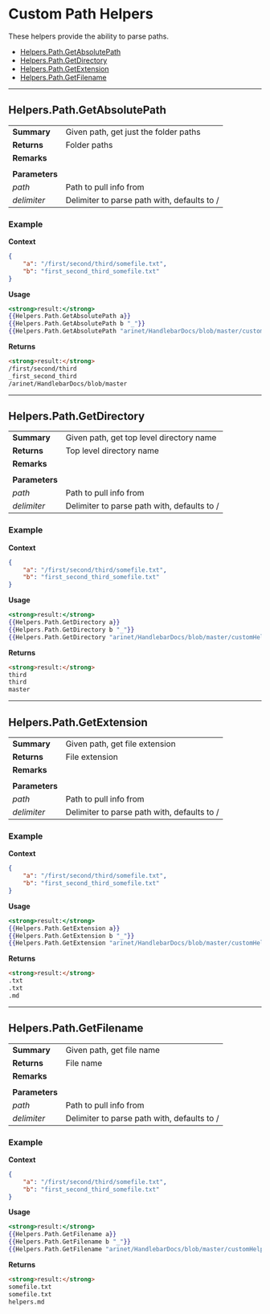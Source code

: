 # Custom Path Helpers
These helpers provide the ability to parse paths.

* [Helpers.Path.GetAbsolutePath](#helperspathgetabsolutepath)
* [Helpers.Path.GetDirectory](#helperspathgetdirectory)
* [Helpers.Path.GetExtension](#helperspathgetextension)
* [Helpers.Path.GetFilename](#helperspathgetfilename)

---
## Helpers.Path.GetAbsolutePath
|||
|-|-|
|**Summary**|Given path, get just the folder paths|
|**Returns**|Folder paths|
|**Remarks**||
|||
|**Parameters**||
|_path_|Path to pull info from|
|_delimiter_|Delimiter to parse path with, defaults to /|

### Example
**Context**
``` json
{
    "a": "/first/second/third/somefile.txt",
    "b": "first_second_third_somefile.txt"
}
```
**Usage**
``` handlebars
<strong>result:</strong>
{{Helpers.Path.GetAbsolutePath a}}
{{Helpers.Path.GetAbsolutePath b "_"}}
{{Helpers.Path.GetAbsolutePath "arinet/HandlebarDocs/blob/master/customHelpers.md"}}
```
**Returns**
``` html
<strong>result:</strong>
/first/second/third
_first_second_third
/arinet/HandlebarDocs/blob/master
```

---
## Helpers.Path.GetDirectory
|||
|-|-|
|**Summary**|Given path, get top level directory name|
|**Returns**|Top level directory name|
|**Remarks**||
|||
|**Parameters**||
|_path_|Path to pull info from|
|_delimiter_|Delimiter to parse path with, defaults to /|

### Example
**Context**
``` json
{
    "a": "/first/second/third/somefile.txt",
    "b": "first_second_third_somefile.txt"
}
```
**Usage**
``` handlebars
<strong>result:</strong>
{{Helpers.Path.GetDirectory a}}
{{Helpers.Path.GetDirectory b "_"}}
{{Helpers.Path.GetDirectory "arinet/HandlebarDocs/blob/master/customHelpers.md"}}
```
**Returns**
``` html
<strong>result:</strong>
third
third
master
```

---
## Helpers.Path.GetExtension
|||
|-|-|
|**Summary**|Given path, get file extension|
|**Returns**|File extension|
|**Remarks**||
|||
|**Parameters**||
|_path_|Path to pull info from|
|_delimiter_|Delimiter to parse path with, defaults to /|

### Example
**Context**
``` json
{
    "a": "/first/second/third/somefile.txt",
    "b": "first_second_third_somefile.txt"
}
```
**Usage**
``` handlebars
<strong>result:</strong>
{{Helpers.Path.GetExtension a}}
{{Helpers.Path.GetExtension b "_"}}
{{Helpers.Path.GetExtension "arinet/HandlebarDocs/blob/master/customHelpers.md"}}
```
**Returns**
``` html
<strong>result:</strong>
.txt
.txt
.md
```

---
## Helpers.Path.GetFilename
|||
|-|-|
|**Summary**|Given path, get file name|
|**Returns**|File name|
|**Remarks**||
|||
|**Parameters**||
|_path_|Path to pull info from|
|_delimiter_|Delimiter to parse path with, defaults to /|

### Example
**Context**
``` json
{
    "a": "/first/second/third/somefile.txt",
    "b": "first_second_third_somefile.txt"
}
```
**Usage**
``` handlebars
<strong>result:</strong>
{{Helpers.Path.GetFilename a}}
{{Helpers.Path.GetFilename b "_"}}
{{Helpers.Path.GetFilename "arinet/HandlebarDocs/blob/master/customHelpers.md"}}
```
**Returns**
``` html
<strong>result:</strong>
somefile.txt
somefile.txt
helpers.md
```